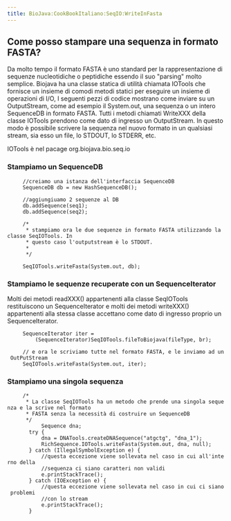 ```yaml
---
title: BioJava:CookBookItaliano:SeqIO:WriteInFasta
---
```


Come posso stampare una sequenza in formato FASTA?
--------------------------------------------------

Da molto tempo il formato FASTA è uno standard per la rappresentazione
di sequenze nucleotidiche o peptidiche essendo il suo "parsing" molto
semplice. Biojava ha una classe statica di utilità chiamata IOTools che
fornisce un insieme di comodi metodi statici per eseguire un insieme di
operazioni di I/O, I seguenti pezzi di codice mostrano come inviare su
un OutputStream, come ad esempio il System.out, una sequenza o un intero
SequenceDB in formato FASTA. Tutti i metodi chiamati WriteXXX della
classe IOTools prendono come dato di ingresso un OutputStream. In questo
modo è possibile scrivere la sequenza nel nuovo formato in un qualsiasi
stream, sia esso un file, lo STDOUT, lo STDERR, etc.

IOTools è nel pacage org.biojava.bio.seq.io

### Stampiamo un SequenceDB

<java>

`     //creiamo una istanza dell'interfaccia SequenceDB`  
`     SequenceDB db = new HashSequenceDB();`

`     //aggiungiuamo 2 sequenze al DB`  
`     db.addSequence(seq1);`  
`     db.addSequence(seq2);`

`     /*`  
`      * stampiamo ora le due sequenze in formato FASTA utilizzando la classe SeqIOTools. In`  
`      * questo caso l'outputstream è lo STDOUT.`  
`      * `  
`      */`

`     SeqIOTools.writeFasta(System.out, db);`

</java>

### Stampiamo le sequenze recuperate con un SequenceIterator

Molti dei metodi readXXX() appartenenti alla classe SeqIOTools
restituiscono un SequenceIterator e molti dei metodi writeXXX()
appartenenti alla stessa classe accettano come dato di ingresso proprio
un SequenceIterator.

<java>

`     SequenceIterator iter =`  
`         (SequenceIterator)SeqIOTools.fileToBiojava(fileType, br);`

`     // e ora le scriviamo tutte nel formato FASTA, e le inviamo ad un OutPutStream`  
`     SeqIOTools.writeFasta(System.out, iter);`

</java>

### Stampiamo una singola sequenza

<java>

`     /*`  
`      * La classe SeqIOTools ha un metodo che prende una singola sequenza e la scrive nel formato `  
`      * FASTA senza la necessità di costruire un SequenceDB`  
`      */`  
`           Sequence dna;`  
`       try {`  
`           dna = DNATools.createDNASequence("atgctg", "dna_1");`  
`           RichSequence.IOTools.writeFasta(System.out, dna, null);`  
`       } catch (IllegalSymbolException e) {`  
`           //questa eccezione viene sollevata nel caso in cui all'interno della`  
`           //sequenza ci siano caratteri non validi`  
`           e.printStackTrace();`  
`       } catch (IOException e) {`  
`           //questa eccezione viene sollevata nel caso in cui ci siano problemi`  
`           //con lo stream`  
`           e.printStackTrace();`  
`       }`

</java>

